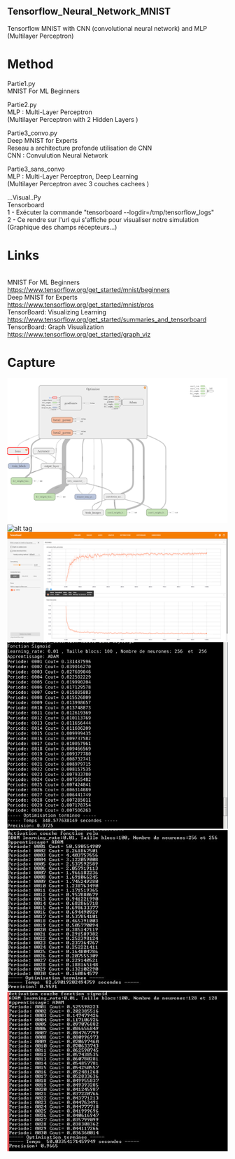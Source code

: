 ## Tensorflow_Neural_Network_MNIST
Tensorflow MNIST with CNN (convolutional neural network) and MLP (Multilayer Perceptron)

# Method
Partie1.py
<br/>MNIST For ML Beginners

Partie2.py
<br/>MLP : Multi-Layer Perceptron 
<br/>(Multilayer Perceptron with 2 Hidden Layers )

Partie3_convo.py
<br/>Deep MNIST for Experts
<br/>Reseau a architecture profonde utilisation de CNN
<br/>CNN : Convulution Neural Network

Partie3_sans_convo
<br/>MLP : Multi-Layer Perceptron, Deep Learning
<br/>(Multilayer Perceptron avec 3 couches cachees )

...Visual..Py
<br/>Tensorboard
<br/>1 - Exécuter la commande "tensorboard --logdir=/tmp/tensorflow_logs"
<br/>2 - Ce rendre sur l'url qui s'affiche pour visualiser notre simulation (Graphique des champs récepteurs...)

# Links
<br/>MNIST For ML Beginners
<br/>https://www.tensorflow.org/get_started/mnist/beginners
<br/>Deep MNIST for Experts
<br/>https://www.tensorflow.org/get_started/mnist/pros
<br/>TensorBoard: Visualizing Learning
<br/>https://www.tensorflow.org/get_started/summaries_and_tensorboard
<br/>TensorBoard: Graph Visualization
<br/>https://www.tensorflow.org/get_started/graph_viz

# Capture
![alt tag](https://github.com/Erozbliz/Tensorflow_Neural_Network_MNIST/blob/master/Capture/CNN_model.png?raw=true)
![alt tag](https://github.com/Erozbliz/Tensorflow_Neural_Network_MNIST/blob/master/Capture/CNN_4.png?raw=true)
![alt tag](https://github.com/Erozbliz/Tensorflow_Neural_Network_MNIST/blob/master/Capture/CNN_1.png?raw=true)
![alt tag](https://github.com/Erozbliz/Tensorflow_Neural_Network_MNIST/blob/master/Capture/adam_sigmoid_0.01_30x.JPG?raw=true)
![alt tag](https://github.com/Erozbliz/Tensorflow_Neural_Network_MNIST/blob/master/Capture/adam_relu_0.01_30x_(softmax).JPG?raw=true)
![alt tag](https://github.com/Erozbliz/Tensorflow_Neural_Network_MNIST/blob/master/Capture/adam%20sigmoid%200.01%2060x%20(softmax)%20128.JPG?raw=true)